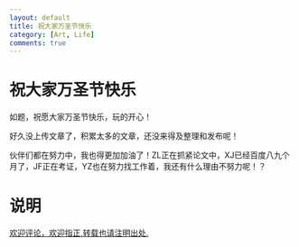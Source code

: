 ```yaml
---
layout: default
title: 祝大家万圣节快乐
category: [Art, Life]
comments: true
---
```



# 祝大家万圣节快乐
如题，祝愿大家万圣节快乐，玩的开心！






好久没上传文章了，积累太多的文章，还没来得及整理和发布呢！

伙伴们都在努力中，我也得更加加油了！ZL正在抓紧论文中，XJ已经百度八九个月了，JF正在考证，YZ也在努力找工作着，我还有什么理由不努力呢！？













# 说明


[欢迎评论，欢迎指正,转载也请注明出处.](https://wangkun19930608.github.io/art/life/2019/10/31/happy-halloween/ )





